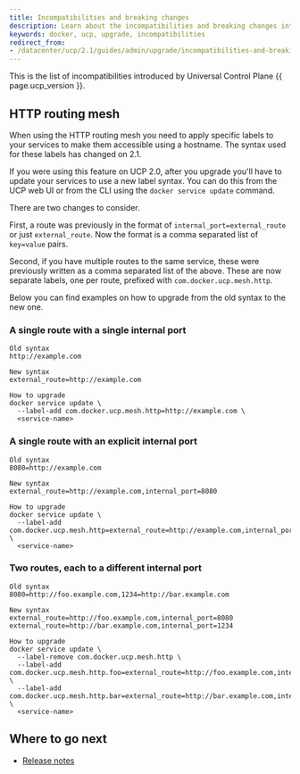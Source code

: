 ```yaml
---
title: Incompatibilities and breaking changes
description: Learn about the incompatibilities and breaking changes introduced by Universal Control Plane version {{ page.ucp_version }}
keywords: docker, ucp, upgrade, incompatibilities
redirect_from:
- /datacenter/ucp/2.1/guides/admin/upgrade/incompatibilities-and-breaking-changes/
---
```


This is the list of incompatibilities introduced by Universal Control Plane
{{ page.ucp_version }}.

## HTTP routing mesh

When using the HTTP routing mesh you need to apply specific labels to your
services to make them accessible using a hostname.
The syntax used for these labels has changed on 2.1.

If you were using this feature on UCP 2.0, after you upgrade you'll have to
update your services to use a new label syntax.
You can do this from the UCP web UI or from the CLI using the
`docker service update` command.

There are two changes to consider.

First, a route was previously in the format of `internal_port=external_route`
or just `external_route`. Now the format is a comma separated list of
`key=value` pairs.

Second, if you have multiple routes to the same service, these were previously
written as a comma separated list of the above. These are now separate labels,
one per route, prefixed with `com.docker.ucp.mesh.http`.

Below you can find examples on how to upgrade from the old syntax to the new
one.

### A single route with a single internal port

```none
Old syntax
http://example.com

New syntax
external_route=http://example.com

How to upgrade
docker service update \
  --label-add com.docker.ucp.mesh.http=http://example.com \
  <service-name>
```

### A single route with an explicit internal port

```none
Old syntax
8080=http://example.com

New syntax
external_route=http://example.com,internal_port=8080

How to upgrade
docker service update \
  --label-add com.docker.ucp.mesh.http=external_route=http://example.com,internal_port=8080 \
  <service-name>
```

### Two routes, each to a different internal port

```none
Old syntax
8080=http://foo.example.com,1234=http://bar.example.com

New syntax
external_route=http://foo.example.com,internal_port=8080
external_route=http://bar.example.com,internal_port=1234

How to upgrade
docker service update \
  --label-remove com.docker.ucp.mesh.http \
  --label-add com.docker.ucp.mesh.http.foo=external_route=http://foo.example.com,internal_port=8080 \
  --label-add com.docker.ucp.mesh.http.bar=external_route=http://bar.example.com,internal_port=1234 \
  <service-name>
```

 <h2>Where to go next</h2>

 * [Release notes](index.md)
